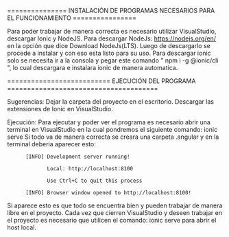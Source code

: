 =============== INSTALACIÓN DE PROGRAMAS NECESARIOS PARA EL FUNCIONAMIENTO ================

  Para poder trabajar de manera correcta es necesario utilizar VisualStudio, descargar Ionic y NodeJS.
  Para descargar NodeJs: https://nodejs.org/en/ en la opción que dice Download NodeJs(LTS). Luego de descargarlo se procede a instalar y con eso esta listo para su uso.
  Para descargar ionic solo se necesita ir a la consola y pegar este comando " npm i -g @ionic/cli ", lo cual descargara e instalara ionic de manera automatica.

========================== EJECUCIÓN DEL PROGRAMA  ====================================== 

Sugerencias: 
      Dejar la carpeta del proyecto en el escritorio.
      Descargar las extensiones de Ionic en VisualStudio.

Ejecución: Para ejecutar y poder ver el programa es necesario abrir una terminal en VisualStudio en la cual pondremos el siguiente comando: ionic serve 
           Si todo va de manera correcta se creara una carpeta .angular y en la terminal deberia aparecer esto: 
         
          [INFO] Development server running!
          
                 Local: http://localhost:8100
          
                 Use Ctrl+C to quit this process
          
          [INFO] Browser window opened to http://localhost:8100!

Si aparece esto es que todo se encuentra bien y pueden trabajar de manera libre en el proyecto.
Cada vez que cierren VisualStudio y deseen trabajar en el proyecto es necesario que utilicen el comando: ionic serve para abrir el host local.
